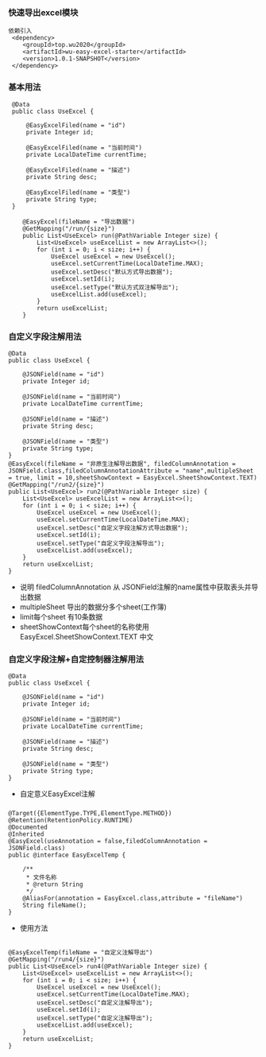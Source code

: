 ### 快速导出excel模块

    依赖引入
     <dependency>
        <groupId>top.wu2020</groupId>
        <artifactId>wu-easy-excel-starter</artifactId>
        <version>1.0.1-SNAPSHOT</version>
     </dependency>

### 基本用法

     @Data
     public class UseExcel {
     
         @EasyExcelFiled(name = "id")
         private Integer id;
     
         @EasyExcelFiled(name = "当前时间")
         private LocalDateTime currentTime;
     
         @EasyExcelFiled(name = "描述")
         private String desc;
     
         @EasyExcelFiled(name = "类型")
         private String type;
     }
    
        @EasyExcel(fileName = "导出数据")
        @GetMapping("/run/{size}")
        public List<UseExcel> run(@PathVariable Integer size) {
            List<UseExcel> useExcelList = new ArrayList<>();
            for (int i = 0; i < size; i++) {
                UseExcel useExcel = new UseExcel();
                useExcel.setCurrentTime(LocalDateTime.MAX);
                useExcel.setDesc("默认方式导出数据");
                useExcel.setId(i);
                useExcel.setType("默认方式双注解导出");
                useExcelList.add(useExcel);
            }
            return useExcelList;
        }

### 自定义字段注解用法

    @Data
    public class UseExcel {
    
        @JSONField(name = "id")
        private Integer id;
    
        @JSONField(name = "当前时间")
        private LocalDateTime currentTime;
    
        @JSONField(name = "描述")
        private String desc;
    
        @JSONField(name = "类型")
        private String type;
    }
    @EasyExcel(fileName = "非原生注解导出数据", filedColumnAnnotation = JSONField.class,filedColumnAnnotationAttribute = "name",multipleSheet = true, limit = 10,sheetShowContext = EasyExcel.SheetShowContext.TEXT)
    @GetMapping("/run2/{size}")
    public List<UseExcel> run2(@PathVariable Integer size) {
        List<UseExcel> useExcelList = new ArrayList<>();
        for (int i = 0; i < size; i++) {
            UseExcel useExcel = new UseExcel();
            useExcel.setCurrentTime(LocalDateTime.MAX);
            useExcel.setDesc("自定义字段注解方式导出数据");
            useExcel.setId(i);
            useExcel.setType("自定义字段注解导出");
            useExcelList.add(useExcel);
        }
        return useExcelList;
    }         

- 说明 filedColumnAnnotation 从 JSONField注解的name属性中获取表头并导出数据
- multipleSheet 导出的数据分多个sheet(工作簿)
- limit每个sheet 有10条数据
- sheetShowContext每个sheet的名称使用EasyExcel.SheetShowContext.TEXT 中文

### 自定义字段注解+自定控制器注解用法

    @Data
    public class UseExcel {
    
        @JSONField(name = "id")
        private Integer id;
    
        @JSONField(name = "当前时间")
        private LocalDateTime currentTime;
    
        @JSONField(name = "描述")
        private String desc;
    
        @JSONField(name = "类型")
        private String type;
    }

- 自定意义EasyExcel注解

###

    @Target({ElementType.TYPE,ElementType.METHOD})
    @Retention(RetentionPolicy.RUNTIME)
    @Documented
    @Inherited
    @EasyExcel(useAnnotation = false,filedColumnAnnotation = JSONField.class)
    public @interface EasyExcelTemp {
    
        /**
         * 文件名称
         * @return String
         */
        @AliasFor(annotation = EasyExcel.class,attribute = "fileName")
        String fileName();
    }

- 使用方法

##

    @EasyExcelTemp(fileName = "自定义注解导出")
    @GetMapping("/run4/{size}")
    public List<UseExcel> run4(@PathVariable Integer size) {
        List<UseExcel> useExcelList = new ArrayList<>();
        for (int i = 0; i < size; i++) {
            UseExcel useExcel = new UseExcel();
            useExcel.setCurrentTime(LocalDateTime.MAX);
            useExcel.setDesc("自定义注解导出");
            useExcel.setId(i);
            useExcel.setType("自定义注解导出");
            useExcelList.add(useExcel);
        }
        return useExcelList;
    }
